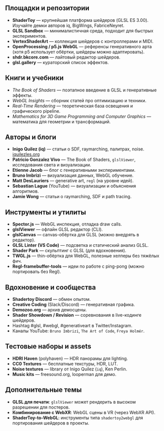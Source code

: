 ## Площадки и репозитории

- **ShaderToy** — крупнейшая платформа шейдеров (GLSL ES 3.00). Изучайте демки авторов iq, BigWings, FabriceNeyret.
- **GLSL Sandbox** — минималистичная среда, подходит для быстрых экспериментов.
- **VertexShaderArt** — коллекция шейдеров с контроллерами и MIDI.
- **OpenProcessing / p5.js WebGL** — референсы генеративного арта (хотя p5 использует обёртки, шейдеры можно адаптировать).
- **shdr.bkcore.com** — лайтовый редактор шейдеров.
- **glsl.gallery** — кураторский список эффектов.

## Книги и учебники

- *The Book of Shaders* — поэтапное введение в GLSL и генеративные эффекты.
- *WebGL Insights* — сборник статей про оптимизацию и техники.
- *Real-Time Rendering* — теоретическая база освещения и графического pipeline.
- *Mathematics for 3D Game Programming and Computer Graphics* — математика для геометрии и трансформаций.

## Авторы и блоги

- **Inigo Quilez (iq)** — статьи о SDF, raymarching, палитрах, noise. [iquilezles.org](https://iquilezles.org)
- **Patricio Gonzalez Vivo** — The Book of Shaders, `glslViewer`, исследования света и визуализации.
- **Etienne Jacob** — блог с генеративными экспериментами.
- **Bruno Imbrizi** — визуализация данных, WebGL обучение.
- **Matt DesLauriers** — generative art, `regl` (на уровне идей).
- **Sebastian Lague** (YouTube) — визуализации и объяснения алгоритмов.
- **Jamie Wong** — статьи о raymarching, SDF и path tracing.

## Инструменты и утилиты

- **Spector.js** — WebGL инспекция, отладка draw calls.
- **glslViewer** — офлайн GLSL редактор (CLI).
- **glslCanvas** — canvas-обёртка для GLSL (можно внедрять в редактор).
- **GLSL Linter (VS Code)** — подсветка и статический анализ GLSL.
- **Shader Park** — скульптинг с GLSL (для вдохновения).
- **TWGL.js** — thin-обёртка для WebGL, полезные хелперы без тяжёлых фич.
- **Regl-framebuffer-tools** — идеи по работе с ping-pong (можно портировать без Regl).

## Вдохновение и сообщества

- **Shadertoy Discord** — обмен опытом.
- **Creative Coding** (Slack/Discord) — генеративная графика.
- **Demozoo.org** — архив демосцены.
- **Shader Showdown / Revision** — соревнования в live-кодинге шейдеров.
- Hashtag #glsl, #webgl, #generativeart в Twitter/Instagram.
- Каналы YouTube: `Bruno Imbrizi`, `The Art of Code`, `Freya Holmér`.

## Тестовые наборы и assets

- **HDRI Haven** (polyhaven) — HDR панорамы для lighting.
- **CC0 Textures** — бесплатные текстуры, HDR, LUT.
- **Noise textures** — library от Inigo Quilez (`iq`), Ken Perlin.
- **Music kits** — freesound.org, looperman для демо.

## Дополнительные темы

- **GLSL для печати**: `glslViewer` может рендерить в высоком разрешении для постеров.
- **Комбинирование с WebXR**: WebGL сцены в VR (через WebXR API).
- **ShaderToy-to-WebGL**: инструменты типа `shadertoy2webgl` для портирования шейдеров в проекты.
